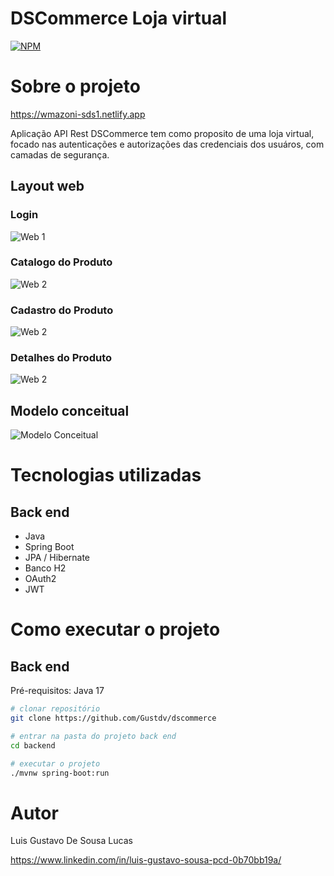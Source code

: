 # DSCommerce Loja virtual
[![NPM](https://img.shields.io/npm/l/react)](https://github.com/devsuperior/sds1-wmazoni/blob/master/LICENSE) 

# Sobre o projeto

https://wmazoni-sds1.netlify.app

Aplicação API Rest DSCommerce tem como proposito de uma loja virtual, focado nas autenticações e autorizações das credenciais dos usuáros, com camadas de segurança. 


## Layout web
### Login
![Web 1](https://github.com/Gustdv/assets/blob/main/assets/login.png)

### Catalogo do Produto
![Web 2](https://github.com/Gustdv/assets/blob/main/assets/cataloDoProduto.png)
### Cadastro do Produto
![Web 2](https://github.com/Gustdv/assets/blob/main/assets/cadastroDeProdutos.png)
### Detalhes do Produto
![Web 2](https://github.com/Gustdv/assets/blob/main/assets/detalhesDoProduto.png)

## Modelo conceitual
![Modelo Conceitual](https://github.com/Gustdv/assets/blob/main/assets/modelo.png)

# Tecnologias utilizadas
## Back end
- Java
- Spring Boot
- JPA / Hibernate
- Banco H2
- OAuth2
- JWT
  
# Como executar o projeto

## Back end
Pré-requisitos: Java 17

```bash
# clonar repositório
git clone https://github.com/Gustdv/dscommerce

# entrar na pasta do projeto back end
cd backend

# executar o projeto
./mvnw spring-boot:run
```

# Autor

Luis Gustavo De Sousa Lucas

https://www.linkedin.com/in/luis-gustavo-sousa-pcd-0b70bb19a/
